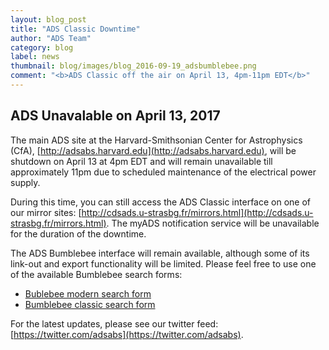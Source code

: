 ```yaml
---
layout: blog_post
title: "ADS Classic Downtime"
author: "ADS Team"
category: blog
label: news
thumbnail: blog/images/blog_2016-09-19_adsbumblebee.png
comment: "<b>ADS Classic off the air on April 13, 4pm-11pm EDT</b>"
---
```



## ADS Unavalable on April 13, 2017

The main ADS site at the Harvard-Smithsonian Center for Astrophysics (CfA), 
[http://adsabs.harvard.edu](http://adsabs.harvard.edu), 
will be shutdown on April 13 at 4pm EDT and will remain unavailable till
approximately 11pm due to scheduled maintenance of the electrical power supply.

During this time, you can still access the ADS Classic interface on one 
of our mirror sites: [http://cdsads.u-strasbg.fr/mirrors.html](http://cdsads.u-strasbg.fr/mirrors.html).
The myADS notification service will be unavailable 
for the duration of the downtime.

The ADS Bumblebee interface will remain available, although
some of its link-out and export functionality will be limited.
Please feel free to use one of the available Bumblebee
search forms:

  * [Bublebee modern search form](https://ui.adsabs.harvard.edu/)
  * [Bumblebee classic search form](https://ui.adsabs.harvard.edu/#classic-form)


For the latest updates, please see our twitter feed: 
[https://twitter.com/adsabs](https://twitter.com/adsabs).

